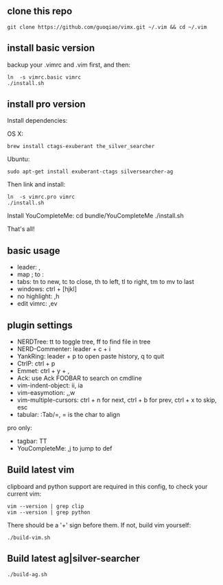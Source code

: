 ## clone this repo

    git clone https://github.com/guoqiao/vimx.git ~/.vim && cd ~/.vim

## install basic version
backup your .vimrc and .vim first, and then:

    ln  -s vimrc.basic vimrc
    ./install.sh

## install pro version
Install dependencies:

OS X:

    brew install ctags-exuberant the_silver_searcher

Ubuntu:

    sudo apt-get install exuberant-ctags silversearcher-ag

Then link and install:

    ln  -s vimrc.pro vimrc
    ./install.sh

Install YouCompleteMe:
    cd bundle/YouCompleteMe
    ./install.sh

That's all!

## basic usage
* leader: ,
* map ; to :
* tabs: tn to new, tc to close, th to left, tl to right, tm to mv to last
* windows: ctrl + [hjkl]
* no highlight: ,h
* edit vimrc: ,ev

## plugin settings
* NERDTree: tt to toggle tree, ff to find file in tree
* NERD-Commenter: leader + c + i
* YankRing: leader + p to open paste history, q to quit
* CtrlP: ctrl + p
* Emmet: ctrl + y + ,
* Ack: use Ack FOOBAR to search on cmdline
* vim-indent-object: ii, ia
* vim-easymotion: ,,w
* vim-multiple-cursors: ctrl + n for next, ctrl + b for prev, ctrl + x to skip, esc
* tabular: :Tab/=, = is the char to align

pro only:
* tagbar: TT
* YouCompleteMe: ,j to jump to def

## Build latest vim
clipboard and python support are required in this config, to check your current vim:
    
    vim --version | grep clip
    vim --version | grep python

There should be a '+' sign before them. If not, build vim yourself:

    ./build-vim.sh
    
## Build latest ag|silver-searcher

    ./build-ag.sh
